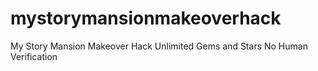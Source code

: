 # mystorymansionmakeoverhack
My Story Mansion Makeover Hack Unlimited Gems and Stars No Human Verification
